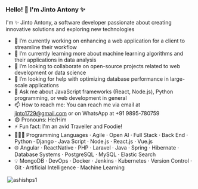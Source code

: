 ### Hello! 👋 I'm Jinto Antony ✨

I'm ✨ Jinto Antony, a software developer passionate about creating innovative solutions and exploring new technologies

- 🔭 I’m currently working on enhancing a web application for a client to streamline their workflow
- 🌱 I’m currently learning more about machine learning algorithms and their applications in data analysis
- 👯 I’m looking to collaborate on open-source projects related to web development or data science
- 🤔 I’m looking for help with optimizing database performance in large-scale applications
- 💬 Ask me about JavaScript frameworks (React, Node.js), Python programming, or web development in general
- 📫 How to reach me: You can reach me via email at jinto1729@gmail.com or on WhatsApp at +91 9895-780759
- 😄 Pronouns: He/Him
- ⚡ Fun fact: I'm an avid Traveller and Foodie!
- 👨🏻‍💻 Programming Languages · Agile · Open AI · Full Stack · Back End · Python · Django · Java Script · Node.js · React.js · Vue.js
- 🌐 Angular · ReactNative · PHP · Laravel · Java · Spring · Hibernate · Database Systems · PostgreSQL · MySQL · Elastic Search
- 💡 MongoDB · DevOps · Docker · Jenkins · Kubernetes · Version Control · Git · Artificial Intelligence · Machine Learning

<!--
**JintoAntony/JintoAntony** is a ✨ _special_ ✨ repository because its `README.md` (this file) appears on your GitHub profile.

Here are some ideas to get you started:

- 🔭 I’m currently working on ...
- 🌱 I’m currently learning ...
- 👯 I’m looking to collaborate on ...
- 🤔 I’m looking for help with ...
- 💬 Ask me about ...
- 📫 How to reach me: ...
- 😄 Pronouns: ...
- ⚡ Fun fact: ...
-->

<p>&nbsp;<img align="center" src="https://github-readme-stats.vercel.app/api?username=jintoantony&show_icons=true&locale=en" alt="ashishps1" /></p>
